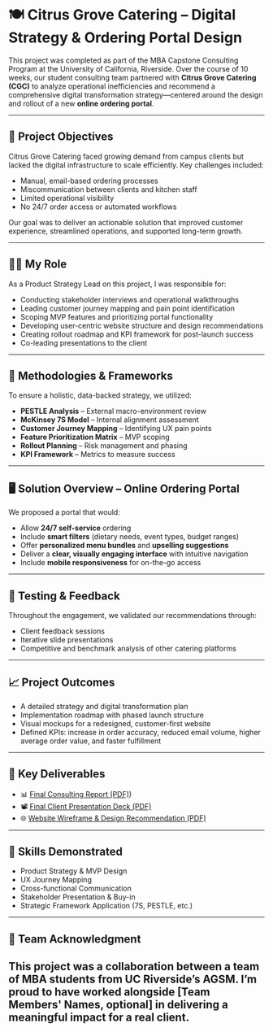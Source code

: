 # 🍽 Citrus Grove Catering – Digital Strategy & Ordering Portal Design

This project was completed as part of the MBA Capstone Consulting Program at the University of California, Riverside. Over the course of 10 weeks, our student consulting team partnered with **Citrus Grove Catering (CGC)** to analyze operational inefficiencies and recommend a comprehensive digital transformation strategy—centered around the design and rollout of a new **online ordering portal**.

---

## 🧭 Project Objectives

Citrus Grove Catering faced growing demand from campus clients but lacked the digital infrastructure to scale efficiently. Key challenges included:

- Manual, email-based ordering processes
- Miscommunication between clients and kitchen staff
- Limited operational visibility
- No 24/7 order access or automated workflows

Our goal was to deliver an actionable solution that improved customer experience, streamlined operations, and supported long-term growth.

---

## 👩‍💼 My Role

As a Product Strategy Lead on this project, I was responsible for:

- Conducting stakeholder interviews and operational walkthroughs
- Leading customer journey mapping and pain point identification
- Scoping MVP features and prioritizing portal functionality
- Developing user-centric website structure and design recommendations
- Creating rollout roadmap and KPI framework for post-launch success
- Co-leading presentations to the client

---

## 🧩 Methodologies & Frameworks

To ensure a holistic, data-backed strategy, we utilized:

- **PESTLE Analysis** – External macro-environment review
- **McKinsey 7S Model** – Internal alignment assessment
- **Customer Journey Mapping** – Identifying UX pain points
- **Feature Prioritization Matrix** – MVP scoping
- **Rollout Planning** – Risk management and phasing
- **KPI Framework** – Metrics to measure success

---

## 🖥️ Solution Overview – Online Ordering Portal

We proposed a portal that would:
- Allow **24/7 self-service** ordering
- Include **smart filters** (dietary needs, event types, budget ranges)
- Offer **personalized menu bundles** and **upselling suggestions**
- Deliver a **clear, visually engaging interface** with intuitive navigation
- Include **mobile responsiveness** for on-the-go access
  
---

## 🧪 Testing & Feedback

Throughout the engagement, we validated our recommendations through:
- Client feedback sessions
- Iterative slide presentations
- Competitive and benchmark analysis of other catering platforms
  
---

## 📈 Project Outcomes

- A detailed strategy and digital transformation plan
- Implementation roadmap with phased launch structure
- Visual mockups for a redesigned, customer-first website
- Defined KPIs: increase in order accuracy, reduced email volume, higher average order value, and faster fulfillment
  
---

## 📂 Key Deliverables

- 📊 [Final Consulting Report (PDF)](https://github.com/bhatia-pooja/campus-catering-digital-transformation/blob/dcb64cd61084567397c353237084ecf4baa5b5db/Citrus%20Grove%20recommendations%20report.pdf))
- 📽 [Final Client Presentation Deck (PDF)](https://github.com/bhatia-pooja/campus-catering-digital-transformation/blob/64c86b6109fc2a0e0d321dcd1a6be2886ceab1ed/Client%20Presentation%20CGC.pdf)
- 🌐 [Website Wireframe & Design Recommendation (PDF)]((https://github.com/bhatia-pooja/campus-catering-digital-transformation/blob/64c86b6109fc2a0e0d321dcd1a6be2886ceab1ed/Website%20Proposed%20Layout%20.pdf))
  
---

## 🧠 Skills Demonstrated

- Product Strategy & MVP Design  
- UX Journey Mapping  
- Cross-functional Communication  
- Stakeholder Presentation & Buy-in  
- Strategic Framework Application (7S, PESTLE, etc.)
---

## 👥 Team Acknowledgment

This project was a collaboration between a team of MBA students from UC Riverside’s AGSM. I’m proud to have worked alongside [Team Members' Names, optional] in delivering a meaningful impact for a real client.
---
